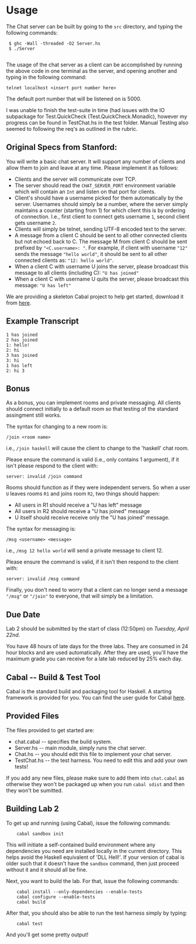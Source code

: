 # Usage

  The Chat server can be built by going to the `src` directory, and
typing the following commands:

```
 $ ghc -Wall -threaded -O2 Server.hs
 $ ./Server
 
```
The usage of the chat server as a client can be accomplished by running
the above code in one terminal as the server, and opening another and typing
in the following command:

```
telnet localhost <insert port number here>
```

The default port number that will be listened on is 5000.

I was unable to finish the test-suite in time (had issues with the IO subpackage
for Test.QuickCheck (Test.QuickCheck.Monadic), however my progress can be found in
TestChat.hs in the test folder. Manual Testing also seemed to following the req's
as outlined in the rubric.

## Original Specs from Stanford:

You will write a basic chat server. It will support any number of
clients and allow them to join and leave at any time. Please implement
it as follows:

* Clients and the server will communicate over TCP.
* The server should read the `CHAT_SERVER_PORT` environment variable
  which will contain an `Int` and listen on that port for clients.
* Client's should have a username picked for them automatically by the
  server. Usernames should simply be a number, where the server simply
  maintains a counter (starting from 1) for which client this is by
  ordering of connection. I.e., first client to connect gets username
  `1`, second client gets username `2`.
* Clients will simply be telnet, sending UTF-8 encoded text to the
  server.
* A message from a client C should be sent to all other connected
  clients but not echoed back to C. The message M from client C should
  be sent prefixed by `"<C.username>: "`. For example, if client with
  username `"12"` sends the message `"hello world"`, it should be sent
  to all other connected clients as: `"12: hello world"`.
* When a client C with username U joins the server, please broadcast
  this message to all clients (including C): `"U has joined"`
* When a client C with username U quits the server, please broadcast
  this message: `"U has left"`

We are providing a skeleton Cabal project to help get started,
download it from
[here](http://www.scs.stanford.edu/14sp-cs240h/labs/lab2.tar.gz).

## Example Transcript

```
1 has joined
2 has joined
1: hello!
2: hi
3 has joined
3: hi
1 has left
2: hi 3
```

## Bonus

As a bonus, you can implement rooms and private messaging. All clients
should connect initially to a default room so that testing of the
standard assingment still works.

The syntax for changing to a new room is:

```
/join <room name>
```

i.e., `/join haskell` will cause the client to change to the 'haskell'
chat room.

Please ensure the command is valid (i.e., only contains 1 argument),
if it isn't please respond to the client with:

```
server: invalid /join command
```

Rooms should function as if they were independent servers. So when a
user `U` leaves rooms `R1` and joins room `R2`, two things should
happen:

* All users in R1 should receive a "U has left" message
* All users in R2 should receive a "U has joined" message
* U itself should receive receive only the "U has joined" message.

The syntax for messaging is:

```
/msg <username> <message>
```

i.e., `/msg 12 hello world` will send a private message to client 12.

Please ensure the command is valid, if it isn't then respond to the
client with:

```
server: invalid /msg command
```

Finally, you don't need to worry that a client can no longer send a
message `"/msg"` or `"/join"` to everyone, that will simply be a
limitation.

## Due Date

Lab 2 should be submitted by the start of class (12:50pm) on *Tuesday,
April 22nd*.

You have 48 hours of late days for the three labs. They are consumed
in 24 hour blocks and are used automatically. After they are used,
you'll have the maximum grade you can receive for a late lab reduced
by 25% each day.

## Cabal -- Build & Test Tool

Cabal is the standard build and packaging tool for Haskell. A starting
framework is provided for you. You can find the user guide for Cabal
[here](http://www.haskell.org/cabal/users-guide/developing-packages.html#test-suites).

## Provided Files

The files provided to get started are:

* chat.cabal -- specifies the build system.
* Server.hs -- main module, simply runs the chat server.
* Chat.hs -- you should edit this file to implement your chat server.
* TestChat.hs -- the test harness. You need to edit this and add your
  own tests!

If you add any new files, please make sure to add them into
`chat.cabal` as otherwise they won't be packaged up when you run
`cabal sdist` and then they won't be sumitted.

## Building Lab 2

To get up and running (using Cabal), issue the following commands:

        cabal sandbox init

This will initiate a self-contained build environment where any
dependencies you need are installed locally in the current directory.
This helps avoid the Haskell equivalent of 'DLL Hell!'. If your
version of cabal is older such that it doesn't have the `sandbox`
command, then just proceed without it and it should all be fine.

Next, you want to build the lab. For that, issue the following
commands:

        cabal install --only-dependencies --enable-tests
        cabal configure --enable-tests
        cabal build

After that, you should also be able to run the test harness simply by
typing:

        cabal test

And you'll get some pretty output!
